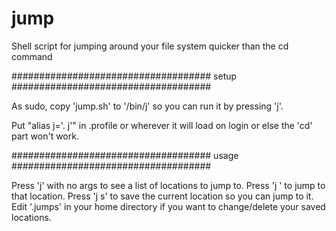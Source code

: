 # jump
Shell script for jumping around your file system quicker than the cd command

####################################
            setup
####################################

As sudo, copy 'jump.sh' to '/bin/j' so you can run it by pressing 'j'.

Put "alias j='. j'" in .profile or wherever it will load on login
 or else the 'cd' part won't work.

####################################
            usage
####################################

 Press 'j' with no args to see a list of locations to jump to.
 Press 'j <location>' to jump to that location.
 Press 'j s' to save the current location so you can jump to it.
 Edit '.jumps' in your home directory if you want to change/delete
  your saved locations.
